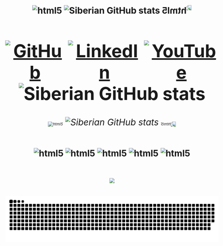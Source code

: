 <div style="display: flex; flex-direction: column; align-items: center; justify-content: center; height: 100vh;">
  <h1 align="center">   <div style="display: inline-block;">
  <img alt="html5" src="https://media3.giphy.com/media/KeUoFXwyzOksZrJ6D6/giphy.webp?cid=ecf05e47lnw97qmsthzozfj4vl75pq0p0w1yxe7jjh2ti8fn&ep=v1_gifs_related&rid=giphy.webp&ct=s" style="width: 30px; height: 70%;" /> 
      <img alt="Siberian GitHub stats" src="https://readme-typing-svg.demolab.com/?color=007ff&lines=A+Profile+Focused+On+SQL+by+Felipe's;Or+Something+Like+That." />
     
      
  <img alt="html5" src="https://media3.giphy.com/media/KeUoFXwyzOksZrJ6D6/giphy.webp?cid=ecf05e47lnw97qmsthzozfj4vl75pq0p0w1yxe7jjh2ti8fn&ep=v1_gifs_related&rid=giphy.webp&ct=s" style="width: 30px; height: 70%; transform: scaleX(-1)" />
  <h1 align="center">
  
  <div style="display: flex; flex-direction: row;">
    <a href="https://github.com/siberiandragon" style="margin-right: 10px;">
      <img alt="GitHub" src="https://img.shields.io/badge/GitHub-100000?style=for-the-badge&logo=github&logoColor=white" />
    </a>
    <a href="https://www.linkedin.com/comm/mynetwork/discovery-see-all?usecase=PEOPLE_FOLLOWS&followMember=felipe-santana-0559781b1" style="margin-right: 10px;">
      <img alt="LinkedIn" src="https://img.shields.io/badge/LinkedIn-0077B5?style=for-the-badge&logo=linkedin&logoColor=white" />
    </a>
    <a href="https://www.youtube.com/watch?v=dQw4w9WgXcQ">
      <img alt="YouTube" src="https://img.shields.io/badge/YouTube-FF0000?style=for-the-badge&logo=youtube&logoColor=white" />
    </a>
  </div>

  <img alt="Siberian GitHub stats" src="https://github-readme-stats.vercel.app/api?username=siberiandragon&show_icons=true&theme=gotham" />

<h6 align="center">
   <img alt="html5" src="https://media3.giphy.com/media/ELfGZ6bACxYLxT0vGB/giphy.webp?cid=ecf05e47o3xjnzbj0edreiov9ykuan0qkfsr0y405herqjpv&ep=v1_stickers_search&rid=giphy.webp&ct=s" style="width: 50px; height: auto;font-size: 12px;" />
  <img alt="Siberian GitHub stats" src="https://readme-typing-svg.demolab.com/?color=007ff&lines=Creating+And+Optimizing+Solutions+In+The;Work+Enviroment" />
   <img alt="html5" src="https://media3.giphy.com/media/ELfGZ6bACxYLxT0vGB/giphy.webp?cid=ecf05e47o3xjnzbj0edreiov9ykuan0qkfsr0y405herqjpv&ep=v1_stickers_search&rid=giphy.webp&ct=s" style="width: 50px; height: 20%;font-size: 12px; transform: scaleX(-1)" />
</h6>

  <div style="display: inline-block;">
  <img alt="html5" src="https://camo.githubusercontent.com/63abdc3407ab5749a6fa046151ee56433f7922da540e1aa8d3b5795200dde75f/68747470733a2f2f6f63746f6465782e6769746875622e636f6d2f696d616765732f6461667470756e6b746f6361742d6775792e676966" style="width: 40px; height: auto;" />
    <img alt="html5" src="https://img.shields.io/badge/Python-14354C?style=for-the-badge&logo=python&logoColor=white" />
    <img alt="html5" src="https://img.shields.io/badge/MySQL-00000F?style=for-the-badge&logo=mysql&logoColor=white" />
    <img alt="html5" src="https://img.shields.io/badge/Oracle-F80000?style=for-the-badge&logo=oracle&logoColor=black" />
    <img alt="html5" src="https://camo.githubusercontent.com/63abdc3407ab5749a6fa046151ee56433f7922da540e1aa8d3b5795200dde75f/68747470733a2f2f6f63746f6465782e6769746875622e636f6d2f696d616765732f6461667470756e6b746f6361742d6775792e676966" style="width: 40px; height: auto;" />   

  

</div>

 <h3 align="center">
  <img width="434px" src="https://github-readme-stats.vercel.app/api/top-langs/?username=Siberiandragon&hide=html&layout=compact&theme=gotham" />
</p>
</h3>

<div align="center">
<picture>
  <source media="(prefers-color-scheme: dark)" srcset="https://raw.githubusercontent.com/siberiandragon/siberiandragon/output/github-contribution-grid-snake-dark.svg">
  <source media="(prefers-color-scheme: light)" srcset="https://raw.githubusercontent.com/siberiandragon/siberiandragon/output/github-contribution-grid-snake.svg">
  <img alt="github contribution grid snake animation" src="https://raw.githubusercontent.com/siberiandragon/siberiandragon/output/github-contribution-grid-snake.svg">
</picture>
</div>

